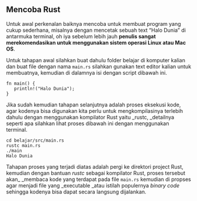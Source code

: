 ## Mencoba Rust

Untuk awal perkenalan baiknya mencoba untuk membuat program yang cukup sederhana, misalnya dengan mencetak sebuah text  “Halo Dunia” di antarmuka terminal, oh iya sebelum lebih jauh **penulis sangat merekomendasikan untuk menggunakan sistem operasi Linux atau Mac OS**.

Untuk tahapan awal silahkan buat dahulu folder belajar di komputer kalian dan buat file dengan nama `main.rs` silahkan gunakan text editor kalian untuk membuatnya, kemudian di dalamnya isi dengan script dibawah ini.

```
fn main() {
   println!("Halo Dunia");
}
```

Jika sudah kemudian tahapan selanjutnya adalah proses eksekusi kode, agar kodenya bisa digunakan kita perlu untuk mengkompilasinya terlebih dahulu dengan menggunakan kompilator Rust yaitu _rustc, _detailnya seperti apa silahkan lihat proses dibawah ini dengan menggunakan terminal.

```
cd belajar/src/main.rs
rustc main.rs
./main
Halo Dunia
```

Tahapan proses yang terjadi diatas adalah pergi ke direktori project Rust, kemudian dengan bantuan _rustc_ sebagai kompilator Rust, proses tersebut akan_ _membaca kode yang terdapat pada file `main.rs` kemudian di propses agar menjadi file yang _executable _atau istilah populernya _binary code_ sehingga kodenya bisa dapat secara langsung dijalankan.